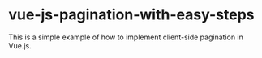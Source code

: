 # vue-js-pagination-with-easy-steps
This is a simple example of how to implement client-side pagination in Vue.js.

